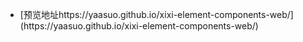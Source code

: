 <ul>
<li>[预览地址https://yaasuo.github.io/xixi-element-components-web/](https://yaasuo.github.io/xixi-element-components-web/)</li>
</ul>
